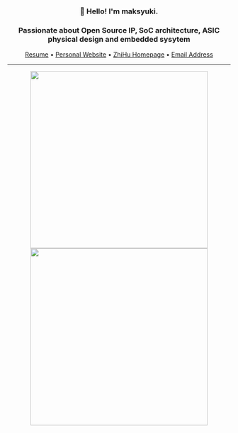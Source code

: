 <h3 align="center">👋 Hello! I'm maksyuki.</h3>
<h3 align="center">Passionate about Open Source IP, SoC architecture, ASIC physical design and embedded sysytem </h3>
<p align="center">
    <a href="https://github.com/maksyuki/cv/blob/feat-cv/resume.pdf" target="_blank">Resume</a> •
    <a href="http://maksyuki.com" target="_blank">Personal Website</a> •
    <a href="https://www.zhihu.com/people/maksyuki" target="_blank">ZhiHu Homepage</a> •
    <a href="mailto:maksyuki@126.com">Email Address</a> 
</p>

---
<p align = "center">
    <img src="https://github-readme-stats-sigma-five.vercel.app/api?username=maksyuki&theme=gruvbox&hide_border=true&show_icons=true&count_private=true" width=400>
    <img src="https://github-readme-streak-stats.herokuapp.com?user=maksyuki&theme=gruvbox&hide_border=true" width=400>    
</p>
